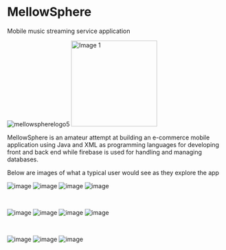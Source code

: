 # MellowSphere
 Mobile music streaming service application
  
![mellowspherelogo5](https://github.com/Aahad143/MellowSphere/assets/122348490/9a183c7d-f4fa-4bce-a5eb-1c4a2ae0b548)
<img src="[image1_url](https://github.com/Aahad143/MellowSphere/assets/122348490/9a183c7d-f4fa-4bce-a5eb-1c4a2ae0b548)" alt="Image 1" style="width:200px;"/>

MellowSphere is an amateur attempt at building an e-commerce mobile application using Java and XML as programming languages for developing front and back end while firebase is used for handling and managing databases.

Below are images of what a typical user would see as they explore the app

![image](https://github.com/Aahad143/MellowSphere/assets/122348490/67bbf8fe-1368-44ca-adba-bacdfbf1436c)
![image](https://github.com/Aahad143/MellowSphere/assets/122348490/c61cad5b-98c8-45aa-8526-ec24d53b0c78)
![image](https://github.com/Aahad143/MellowSphere/assets/122348490/a9c979ae-d89d-4f93-b308-ac2c05247cc7)
![image](https://github.com/Aahad143/MellowSphere/assets/122348490/021a0fa3-46a6-415a-ab6d-2c7131f4ce67)

<br>

![image](https://github.com/Aahad143/MellowSphere/assets/122348490/20f3be19-98eb-4673-a7dc-e82973334b6f)
![image](https://github.com/Aahad143/MellowSphere/assets/122348490/67816be4-82c7-474b-87c9-1be4200b3706)
![image](https://github.com/Aahad143/MellowSphere/assets/122348490/2f95251c-6842-4ad5-b8cf-d2754869d02a)
![image](https://github.com/Aahad143/MellowSphere/assets/122348490/f1a7d2fa-cf5e-48f4-8bfa-c70889bfc994)

<br>

![image](https://github.com/Aahad143/MellowSphere/assets/122348490/5507710c-6b56-4954-b923-fa8bc48117f6)
![image](https://github.com/Aahad143/MellowSphere/assets/122348490/901427c6-b20b-42c1-9489-724902accca0)
![image](https://github.com/Aahad143/MellowSphere/assets/122348490/e67a4306-4faf-4fc0-93cd-2a46b1b6a84f)

